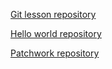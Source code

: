 [Git lesson 
repository](https://github.com/tamasmlnr/git-lesson-repository)

[Hello world repository](https://github.com/tamasmlnr/hello-world)

[Patchwork repository](https://github.com/tamasmlnr/patchwork)
